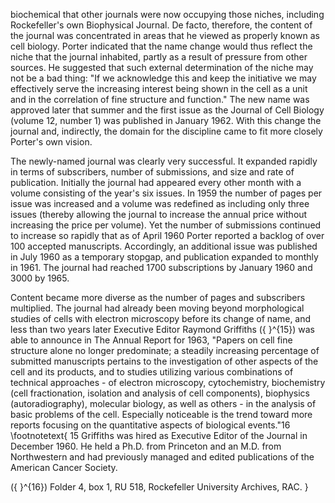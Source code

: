 biochemical that other journals were now occupying those niches, including Rockefeller's own Biophysical Journal. De facto, therefore, the content of the journal was concentrated in areas that he viewed as properly known as cell biology. Porter indicated that the name change would thus reflect the niche that the journal inhabited, partly as a result of pressure from other sources. He suggested that such external determination of the niche may not be a bad thing: "If we acknowledge this and keep the initiative we may effectively serve the increasing interest being shown in the cell as a unit and in the correlation of fine structure and function." The new name was approved later that summer and the first issue as the Journal of Cell Biology (volume 12, number 1) was published in January 1962. With this change the journal and, indirectly, the domain for the discipline came to fit more closely Porter's own vision.

The newly-named journal was clearly very successful. It expanded rapidly in terms of subscribers, number of submissions, and size and rate of publication. Initially the journal had appeared every other month with a volume consisting of the year's six issues. In 1959 the number of pages per issue was increased and a volume was redefined as including only three issues (thereby allowing the journal to increase the annual price without increasing the price per volume). Yet the number of submissions continued to increase so rapidly that as of April 1960 Porter reported a backlog of over 100 accepted manuscripts. Accordingly, an additional issue was published in July 1960 as a temporary stopgap, and publication expanded to monthly in 1961. The journal had reached 1700 subscriptions by January 1960 and 3000 by 1965.

Content became more diverse as the number of pages and subscribers multiplied. The journal had already been moving beyond morphological studies of cells with electron microscopy before its change of name, and less than two years later Executive Editor Raymond Griffiths \({ }^{15}\) was able to announce in The Annual Report for 1963, "Papers on cell fine structure alone no longer predominate; a steadily increasing percentage of submitted manuscripts pertains to the investigation of other aspects of the cell and its products, and to studies utilizing various combinations of technical approaches - of electron microscopy, cytochemistry, biochemistry (cell fractionation, isolation and analysis of cell components), biophysics (autoradiography), molecular biology, as well as others - in the analysis of basic problems of the cell. Especially noticeable is the trend toward more reports focusing on the quantitative aspects of biological events."16
\footnotetext{
15 Griffiths was hired as Executive Editor of the Journal in December 1960. He held a Ph.D. from Princeton and an M.D. from Northwestern and had previously managed and edited publications of the American Cancer Society.

\({ }^{16}\) Folder 4, box 1, RU 518, Rockefeller University Archives, RAC.
}